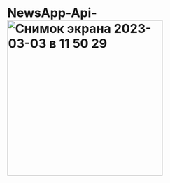 # NewsApp-Api-<img width="355" alt="Снимок экрана 2023-03-03 в 11 50 29" src="https://user-images.githubusercontent.com/117158527/222675115-550a41ad-2b7f-49d4-937e-21ce5d53900b.png">
